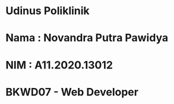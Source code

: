 # Udinus Poliklinik
# Nama : Novandra Putra Pawidya
# NIM : A11.2020.13012
# BKWD07 - Web Developer

